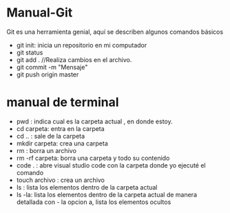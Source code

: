 # Manual-Git
Git es una herramienta genial, aquí se describen algunos comandos básicos

- git init: inicia un repositorio en mi computador
- git status
- git add .    //Realiza cambios en el archivo.
- git commit -m "Mensaje"
- git push origin master




# manual de terminal
- pwd : indica cual es la carpeta actual , en donde estoy.
- cd carpeta: entra en la carpeta
- cd .. : sale de la carpeta
- mkdir carpeta: crea una carpeta
- rm : borra un archivo
- rm -rf carpeta: borra una carpeta y todo su contenido
- code . : abre visual studio code con la carpeta donde yo ejecuté el comando
- touch archivo : crea un archivo
- ls : lista los elementos dentro de la carpeta actual
- ls -la: lista los elementos dentro de la carpeta actual de manera detallada con - la opcion a, lista los elementos ocultos